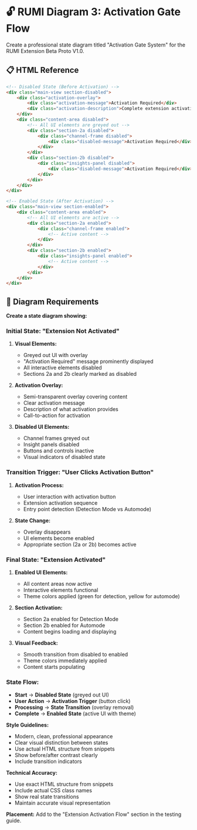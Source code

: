 # 🔓 RUMI Diagram 3: Activation Gate Flow

Create a professional state diagram titled "Activation Gate System" for the RUMI Extension Beta Proto V1.0.

## 📋 HTML Reference
```html
<!-- Disabled State (Before Activation) -->
<div class="main-view section-disabled">
    <div class="activation-overlay">
        <div class="activation-message">Activation Required</div>
        <div class="activation-description">Complete extension activation to access features</div>
    </div>
    <div class="content-area disabled">
        <!-- All UI elements are greyed out -->
        <div class="section-2a disabled">
            <div class="channel-frame disabled">
                <div class="disabled-message">Activation Required</div>
            </div>
        </div>
        <div class="section-2b disabled">
            <div class="insights-panel disabled">
                <div class="disabled-message">Activation Required</div>
            </div>
        </div>
    </div>
</div>

<!-- Enabled State (After Activation) -->
<div class="main-view section-enabled">
    <div class="content-area enabled">
        <!-- All UI elements are active -->
        <div class="section-2a enabled">
            <div class="channel-frame enabled">
                <!-- Active content -->
            </div>
        </div>
        <div class="section-2b enabled">
            <div class="insights-panel enabled">
                <!-- Active content -->
            </div>
        </div>
    </div>
</div>
```

## 🎨 Diagram Requirements

**Create a state diagram showing:**

### **Initial State: "Extension Not Activated"**
1. **Visual Elements:**
   - Greyed out UI with overlay
   - "Activation Required" message prominently displayed
   - All interactive elements disabled
   - Sections 2a and 2b clearly marked as disabled

2. **Activation Overlay:**
   - Semi-transparent overlay covering content
   - Clear activation message
   - Description of what activation provides
   - Call-to-action for activation

3. **Disabled UI Elements:**
   - Channel frames greyed out
   - Insight panels disabled
   - Buttons and controls inactive
   - Visual indicators of disabled state

### **Transition Trigger: "User Clicks Activation Button"**
1. **Activation Process:**
   - User interaction with activation button
   - Extension activation sequence
   - Entry point detection (Detection Mode vs Automode)

2. **State Change:**
   - Overlay disappears
   - UI elements become enabled
   - Appropriate section (2a or 2b) becomes active

### **Final State: "Extension Activated"**
1. **Enabled UI Elements:**
   - All content areas now active
   - Interactive elements functional
   - Theme colors applied (green for detection, yellow for automode)

2. **Section Activation:**
   - Section 2a enabled for Detection Mode
   - Section 2b enabled for Automode
   - Content begins loading and displaying

3. **Visual Feedback:**
   - Smooth transition from disabled to enabled
   - Theme colors immediately applied
   - Content starts populating

### **State Flow:**
- **Start** → **Disabled State** (greyed out UI)
- **User Action** → **Activation Trigger** (button click)
- **Processing** → **State Transition** (overlay removal)
- **Complete** → **Enabled State** (active UI with theme)

**Style Guidelines:**
- Modern, clean, professional appearance
- Clear visual distinction between states
- Use actual HTML structure from snippets
- Show before/after contrast clearly
- Include transition indicators

**Technical Accuracy:**
- Use exact HTML structure from snippets
- Include actual CSS class names
- Show real state transitions
- Maintain accurate visual representation

**Placement:** Add to the "Extension Activation Flow" section in the testing guide. 